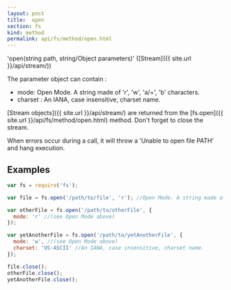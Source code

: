 ```yaml
---
layout: post
title:  open
section: fs
kind: method
permalink: api/fs/method/open.html
---
```


'open(string path, string/Object parameters)' ([Stream]({{ site.url }}/api/stream/))

The parameter object can contain :

 - mode: Open Mode. A string made of 'r', 'w', 'a/+', 'b' characters.
 - charset : An IANA, case insensitive, charset name.

[Stream objects]({{ site.url }}/api/stream/) are returned from the [fs.open]({{ site.url }}/api/fs/method/open.html) method. Don't forget to close the stream.

When errors occur during a call, it will throw a 'Unable to open file PATH' and hang execution.

## Examples

```javascript
var fs = require('fs');

var file = fs.open('/path/to/file', 'r'); //Open Mode. A string made of 'r', 'w', 'a/+', 'b' characters.

var otherFile = fs.open('/path/to/otherFile', {
  mode: 'r' //(see Open Mode above)
});

var yetAnotherFile = fs.open('/path/to/yetAnotherFile', {
  mode: 'w', //(see Open Mode above)
  charset: 'US-ASCII' //An IANA, case insensitive, charset name.
});

file.close();
otherFile.close();
yetAnotherFile.close();
```








